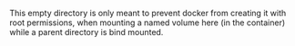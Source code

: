 This empty directory is only meant to prevent docker from creating it with root permissions,
when mounting a named volume here (in the container) while a parent directory is bind mounted.
